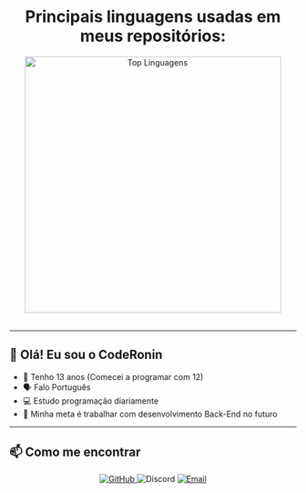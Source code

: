 <div align="center">
  <h1>Principais linguagens usadas em meus repositórios:</h1>
  <img src="https://github-readme-stats.vercel.app/api/top-langs/?username=ArthurEduardoDePauli&layout=compact&theme=dark" alt="Top Linguagens" width="450"/>
  <br><br>
</div>

---

## 👋 Olá! Eu sou o CodeRonin

- 🎂 Tenho 13 anos (Comecei a programar com 12)
- 🗣️ Falo Português  
- 💻 Estudo programação diariamente
- 🎯 Minha meta é trabalhar com desenvolvimento Back-End no futuro  

---

## 📫 Como me encontrar

<div align="center">
  <a href="https://github.com/ArthurEduardoDePauli">
    <img src="https://img.shields.io/badge/GitHub-@ArthurEduardoDePauli-181717?style=for-the-badge&logo=github"
         alt="GitHub"/>
  </a>
  <span>   </span>
  <img src="https://img.shields.io/badge/Discord-eduardo.py-7289DA?style=for-the-badge&logo=discord"
       alt="Discord"/>
  <span>   </span>
  <a href="mailto:arthureduardodepauli@gmail.com">
    <img src="https://img.shields.io/badge/Email-✉️-D14836?style=for-the-badge&logo=gmail"
         alt="Email"/>
  </a>
</div>
